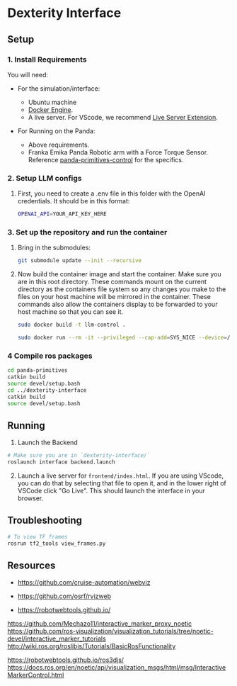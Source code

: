 # Dexterity Interface

## Setup
### 1. Install Requirements
You will need:
* For the simulation/interface:
    * Ubuntu machine
    * [Docker Engine](https://docs.docker.com/engine/install/).
    * A live server. For VScode, we recommend [Live Server Extension](https://marketplace.visualstudio.com/items?itemName=ritwickdey.LiveServer).

* For Running on the Panda:
    * Above requirements.
    * Franka Emika Panda Robotic arm with a Force Torque Sensor. Reference  [panda-primitives-control](https://github.com/wisc-HCI/panda-primitives-control) for the specifics.


### 2. Setup LLM configs
1. First, you need to create a .env file in this folder with the OpenAI credentials. It should be in this format:
    ```bash
    OPENAI_API=YOUR_API_KEY_HERE
    ```

### 3. Set up the repository and run the container
1. Bring in the submodules:
    ```bash
    git submodule update --init --recursive
    ```

3. Now  build the container image and start the container. Make sure you are in this root directory. These commands mount on the current directory as the containers file system so any changes you make to the files on your host machine will be mirrored in the container. These commands also allow the containers display to be forwarded to your host machine so that you can see it.
    ```bash
    sudo docker build -t llm-control .

    sudo docker run --rm -it --privileged --cap-add=SYS_NICE --device=/dev/input/event* --env DISPLAY=$DISPLAY -v /tmp/.X11-unix:/tmp/.X11-unix -v $(pwd):/workspace --net=host llm-control
    ```
### 4 Compile ros packages
```bash
cd panda-primitives
catkin build
source devel/setup.bash
cd ../dexterity-interface
catkin build
source devel/setup.bash
```
<!-- 
### 4.5 Compile panda-primitives-control package (SKIP FOR JUST SIMULATION/INTERFACE)
This step will compile panda-primitives-control package that control Panda Robot in low level, you can skip it if you only need simulation

1. Add necessary environment variables: Replace with your Panda's IP
    ```bash
    export PANDA_IP=192.168.1.3
    ```
2. ### Compile non-ROS package (PandaController)

    If first time, first configure:
    ```bash
    cd panda-primitives-control/src/PandaController
    mkdir build
    cd build
    cmake ..
    cd ../../../..
    ```

    Anytime, run:
    ```bash
    cd panda-primitives-control/src/PandaController/build
    make install
    cd ../../../..
    ```

    ### Compile ROS package
    Compile individually each ros packages:
    ```bash
    cd panda-primitives-control
    catkin build panda_ros_msgs --no-notify
    catkin build panda_ros --no-notify
    catkin build inputs_ros --no-notify
    catkin build controller --no-notify
    cd ..
    ```
3. Run with ROS
    1. Use Franka Desktop to unlock the Panda's joints and enable FCI mode.
    2. Run `source panda-primitives-control/devel/setup.bash` inside the root directory
    3. Start the launch files related to the application:
		```bash
		roslaunch controller mover_test.launch
		```
For more information, please refer to [panda-primitives-control](https://github.com/Wisc-HCI/panda-primitives-control) -->


## Running
1. Launch the Backend
```bash
# Make sure you are in `dexterity-interface/`
roslaunch interface backend.launch
```

2. Launch a live server for `frontend/index.html`. If you are using VScode, you can do that by selecting that file to open it, and in the lower right of VSCode click "Go Live". This should launch the interface in your browser.
    

## Troubleshooting

```bash
# To view TF frames
rosrun tf2_tools view_frames.py
```



## Resources

* https://github.com/cruise-automation/webviz
* https://github.com/osrf/rvizweb

* https://robotwebtools.github.io/

https://github.com/Mechazo11/interactive_marker_proxy_noetic
https://github.com/ros-visualization/visualization_tutorials/tree/noetic-devel/interactive_marker_tutorials
http://wiki.ros.org/roslibjs/Tutorials/BasicRosFunctionality


https://robotwebtools.github.io/ros3djs/
https://docs.ros.org/en/noetic/api/visualization_msgs/html/msg/InteractiveMarkerControl.html